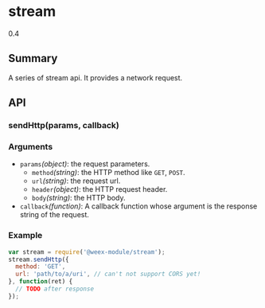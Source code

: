 # stream
<span class="weex-version">0.4</span>

## Summary

A series of stream api. It provides a network request.

## API

### sendHttp(params, callback)

### Arguments

* `params`*(object)*: the request parameters.
  * `method`*(string)*: the HTTP method like `GET`, `POST`.
  * `url`*(string)*: the request url.
  * `header`*(object)*: the HTTP request header.
  * `body`*(string)*: the HTTP body.
* `callback`*(function)*: A callback function whose argument is the response string of the request.

### Example

```javascript
var stream = require('@weex-module/stream');
stream.sendHttp({
  method: 'GET',
  url: 'path/to/a/uri', // can't not support CORS yet!
}, function(ret) {
  // TODO after response
});
```
  
    